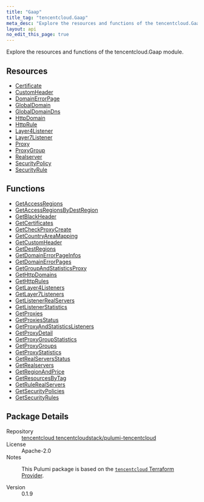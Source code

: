 ```yaml
---
title: "Gaap"
title_tag: "tencentcloud.Gaap"
meta_desc: "Explore the resources and functions of the tencentcloud.Gaap module."
layout: api
no_edit_this_page: true
---
```


<!-- WARNING: this file was generated by Pulumi Docs Generator. -->
<!-- Do not edit by hand unless you're certain you know what you are doing! -->

Explore the resources and functions of the tencentcloud.Gaap module.

<h2 id="resources">Resources</h2>
<ul class="api">
    <li><a href="certificate/" title="Certificate"><span class="api-symbol api-symbol--resource"></span>Certificate</a></li>
    <li><a href="customheader/" title="CustomHeader"><span class="api-symbol api-symbol--resource"></span>CustomHeader</a></li>
    <li><a href="domainerrorpage/" title="DomainErrorPage"><span class="api-symbol api-symbol--resource"></span>DomainErrorPage</a></li>
    <li><a href="globaldomain/" title="GlobalDomain"><span class="api-symbol api-symbol--resource"></span>GlobalDomain</a></li>
    <li><a href="globaldomaindns/" title="GlobalDomainDns"><span class="api-symbol api-symbol--resource"></span>GlobalDomainDns</a></li>
    <li><a href="httpdomain/" title="HttpDomain"><span class="api-symbol api-symbol--resource"></span>HttpDomain</a></li>
    <li><a href="httprule/" title="HttpRule"><span class="api-symbol api-symbol--resource"></span>HttpRule</a></li>
    <li><a href="layer4listener/" title="Layer4Listener"><span class="api-symbol api-symbol--resource"></span>Layer4Listener</a></li>
    <li><a href="layer7listener/" title="Layer7Listener"><span class="api-symbol api-symbol--resource"></span>Layer7Listener</a></li>
    <li><a href="proxy/" title="Proxy"><span class="api-symbol api-symbol--resource"></span>Proxy</a></li>
    <li><a href="proxygroup/" title="ProxyGroup"><span class="api-symbol api-symbol--resource"></span>ProxyGroup</a></li>
    <li><a href="realserver/" title="Realserver"><span class="api-symbol api-symbol--resource"></span>Realserver</a></li>
    <li><a href="securitypolicy/" title="SecurityPolicy"><span class="api-symbol api-symbol--resource"></span>SecurityPolicy</a></li>
    <li><a href="securityrule/" title="SecurityRule"><span class="api-symbol api-symbol--resource"></span>SecurityRule</a></li>
</ul>

<h2 id="functions">Functions</h2>
<ul class="api">
    <li><a href="getaccessregions/" title="GetAccessRegions"><span class="api-symbol api-symbol--function"></span>GetAccessRegions</a></li>
    <li><a href="getaccessregionsbydestregion/" title="GetAccessRegionsByDestRegion"><span class="api-symbol api-symbol--function"></span>GetAccessRegionsByDestRegion</a></li>
    <li><a href="getblackheader/" title="GetBlackHeader"><span class="api-symbol api-symbol--function"></span>GetBlackHeader</a></li>
    <li><a href="getcertificates/" title="GetCertificates"><span class="api-symbol api-symbol--function"></span>GetCertificates</a></li>
    <li><a href="getcheckproxycreate/" title="GetCheckProxyCreate"><span class="api-symbol api-symbol--function"></span>GetCheckProxyCreate</a></li>
    <li><a href="getcountryareamapping/" title="GetCountryAreaMapping"><span class="api-symbol api-symbol--function"></span>GetCountryAreaMapping</a></li>
    <li><a href="getcustomheader/" title="GetCustomHeader"><span class="api-symbol api-symbol--function"></span>GetCustomHeader</a></li>
    <li><a href="getdestregions/" title="GetDestRegions"><span class="api-symbol api-symbol--function"></span>GetDestRegions</a></li>
    <li><a href="getdomainerrorpageinfos/" title="GetDomainErrorPageInfos"><span class="api-symbol api-symbol--function"></span>GetDomainErrorPageInfos</a></li>
    <li><a href="getdomainerrorpages/" title="GetDomainErrorPages"><span class="api-symbol api-symbol--function"></span>GetDomainErrorPages</a></li>
    <li><a href="getgroupandstatisticsproxy/" title="GetGroupAndStatisticsProxy"><span class="api-symbol api-symbol--function"></span>GetGroupAndStatisticsProxy</a></li>
    <li><a href="gethttpdomains/" title="GetHttpDomains"><span class="api-symbol api-symbol--function"></span>GetHttpDomains</a></li>
    <li><a href="gethttprules/" title="GetHttpRules"><span class="api-symbol api-symbol--function"></span>GetHttpRules</a></li>
    <li><a href="getlayer4listeners/" title="GetLayer4Listeners"><span class="api-symbol api-symbol--function"></span>GetLayer4Listeners</a></li>
    <li><a href="getlayer7listeners/" title="GetLayer7Listeners"><span class="api-symbol api-symbol--function"></span>GetLayer7Listeners</a></li>
    <li><a href="getlistenerrealservers/" title="GetListenerRealServers"><span class="api-symbol api-symbol--function"></span>GetListenerRealServers</a></li>
    <li><a href="getlistenerstatistics/" title="GetListenerStatistics"><span class="api-symbol api-symbol--function"></span>GetListenerStatistics</a></li>
    <li><a href="getproxies/" title="GetProxies"><span class="api-symbol api-symbol--function"></span>GetProxies</a></li>
    <li><a href="getproxiesstatus/" title="GetProxiesStatus"><span class="api-symbol api-symbol--function"></span>GetProxiesStatus</a></li>
    <li><a href="getproxyandstatisticslisteners/" title="GetProxyAndStatisticsListeners"><span class="api-symbol api-symbol--function"></span>GetProxyAndStatisticsListeners</a></li>
    <li><a href="getproxydetail/" title="GetProxyDetail"><span class="api-symbol api-symbol--function"></span>GetProxyDetail</a></li>
    <li><a href="getproxygroupstatistics/" title="GetProxyGroupStatistics"><span class="api-symbol api-symbol--function"></span>GetProxyGroupStatistics</a></li>
    <li><a href="getproxygroups/" title="GetProxyGroups"><span class="api-symbol api-symbol--function"></span>GetProxyGroups</a></li>
    <li><a href="getproxystatistics/" title="GetProxyStatistics"><span class="api-symbol api-symbol--function"></span>GetProxyStatistics</a></li>
    <li><a href="getrealserversstatus/" title="GetRealServersStatus"><span class="api-symbol api-symbol--function"></span>GetRealServersStatus</a></li>
    <li><a href="getrealservers/" title="GetRealservers"><span class="api-symbol api-symbol--function"></span>GetRealservers</a></li>
    <li><a href="getregionandprice/" title="GetRegionAndPrice"><span class="api-symbol api-symbol--function"></span>GetRegionAndPrice</a></li>
    <li><a href="getresourcesbytag/" title="GetResourcesByTag"><span class="api-symbol api-symbol--function"></span>GetResourcesByTag</a></li>
    <li><a href="getrulerealservers/" title="GetRuleRealServers"><span class="api-symbol api-symbol--function"></span>GetRuleRealServers</a></li>
    <li><a href="getsecuritypolicies/" title="GetSecurityPolicies"><span class="api-symbol api-symbol--function"></span>GetSecurityPolicies</a></li>
    <li><a href="getsecurityrules/" title="GetSecurityRules"><span class="api-symbol api-symbol--function"></span>GetSecurityRules</a></li>
</ul>

<h2 id="package-details">Package Details</h2>
<dl class="package-details">
	<dt>Repository</dt>
	<dd><a href="https://github.com/tencentcloudstack/pulumi-tencentcloud">tencentcloud tencentcloudstack/pulumi-tencentcloud</a></dd>
	<dt>License</dt>
	<dd>Apache-2.0</dd>
	<dt>Notes</dt>
	<dd><p>This Pulumi package is based on the <a href="https://github.com/tencentcloudstack/terraform-provider-tencentcloud"><code>tencentcloud</code> Terraform Provider</a>.</p>
</dd>
	<dt>Version</dt>
	<dd>0.1.9</dd>
</dl>

